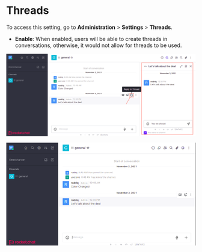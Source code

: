 # Threads

To access this setting, go to **Administration** > **Settings** > **Threads**.

* **Enable**: When enabled, users will be able to create threads in conversations, otherwise, it would not allow for threads to be used.

![Threads Enabled](<../../../.gitbook/assets/image (667).png>)

![Threads Disabled](<../../../.gitbook/assets/image (643).png>)
